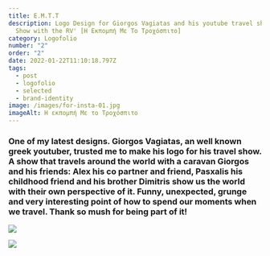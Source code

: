 ```yaml
---
title: Ε.Μ.Τ.Τ
description: Logo Design for Giorgos Vagiatas and his youtube travel show "The
  Show with the RV' [Η Εκπομπή Με Το Τροχόσπιτο]
category: Logofolio
number: "2"
order: "2"
date: 2022-01-22T11:10:18.797Z
tags:
  - post
  - logofolio
  - selected
  - brand-identity
image: /images/for-insta-01.jpg
imageAlt: Η εκπομπή Με το Τροχόσπιτο
---
```

### One of my latest designs. Giorgos Vagiatas, an well known greek youtuber, trusted me to make his logo for his travel show. A show that travels around the world with a caravan Giorgos and his friends: Alex his co partner and friend, Pasxalis his childhood friend  and his brother Dimitris show us the world with their own perspective of it. Funny, unexpected, grunge and very interesting point of how to spend our moments when we travel. Thank so mush for being part of it!

![](/images/vfd.jpg)

![](/images/fvf.jpg)